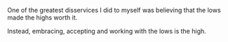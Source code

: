 One of the greatest disservices I did to myself was believing that the lows made the highs worth it. 

Instead, embracing, accepting and working with the lows is the high.